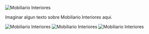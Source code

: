 ![Mobiliario Interiores](img/work/interiorismo/aparador_600.gif)

Imaginar algun texto sobre Mobiliario Interiores aqui.

![Mobiliario Interiores](img/work/interiorismo/cuna_800.gif)
![Mobiliario Interiores](img/work/interiorismo/mesita_800.gif)
![Mobiliario Interiores](img/work/interiorismo/mueble-bano_600.gif)
